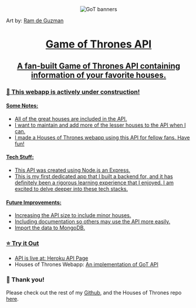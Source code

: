 <div align="center"><img src="https://mir-s3-cdn-cf.behance.net/project_modules/disp/2b8ebe17627505.562bc6813c996.png" alt="GoT banners" align="center"></div>

 <span>Art by: <a href="https://www.behance.net/gallery/17627505/GAME-OF-THRONES-FLAT-SIGILS"> Ram de Guzman </span>

<h1 align="center">Game of Thrones API</h1>
<h2 align="center">A fan-built Game of Thrones API containing information of your favorite houses.</h3>



### :construction: This webapp is actively under construction! ###
#### Some Notes:
- All of the great houses are included in the API.
- I want to maintain and add more of the lesser houses to the API when I can.
- I made a Houses of Thrones webapp using this API for fellow fans. Have fun!


#### Tech Stuff:
- This API was created using Node.js an Express.
- This is my first dedicated app that I built a backend for, and it has definitely been a rigorous learning experience that I enjoyed. I am excited to delve deeper into these tech stacks.



#### Future Improvements:
- Increasing the API size to include minor houses.
- Including documentation so others may use the API more easily.
- Import the data to MongoDB.

### :star: Try it Out

- API is live at: [Heroku API Page](https://got-house-emblems.herokuapp.com/)
- Houses of Thrones Webapp: [An implementation of GoT API](https://got-house-emblems.herokuapp.com/)


### :slightly_smiling_face: Thank you!

Please check out the rest of my [Github](https://github.com/eric-phan), and the Houses of Thrones repo [here](https://github.com/eric-phan/gameofthones-api).
